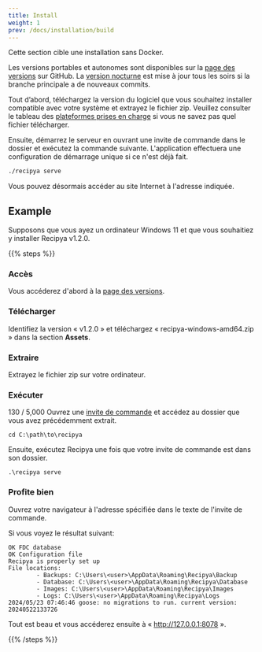 ```yaml
---
title: Install
weight: 1
prev: /docs/installation/build
---
```


Cette section cible une installation sans Docker.

Les versions portables et autonomes sont disponibles sur la [page des versions](https://github.com/reaper47/recipya/releases) sur GitHub.
La [version nocturne](https://github.com/reaper47/recipya/releases/tag/nightly) est mise à jour tous les soirs si la branche principale a de nouveaux commits.

Tout d’abord, téléchargez la version du logiciel que vous souhaitez installer compatible avec votre système et extrayez le fichier zip.
Veuillez consulter le tableau des [plateformes prises en charge](/guide/fr/docs/installation/system-requirements) si vous ne savez pas quel fichier télécharger.

Ensuite, démarrez le serveur en ouvrant une invite de commande dans le dossier et exécutez la commande suivante.
L'application effectuera une configuration de démarrage unique si ce n'est déjà fait.

```bash
./recipya serve
```

Vous pouvez désormais accéder au site Internet à l'adresse indiquée.

## Example

Supposons que vous ayez un ordinateur Windows 11 et que vous souhaitiez y installer Recipya v1.2.0.

{{% steps %}}

### Accès

Vous accéderez d'abord à la [page des versions](https://github.com/reaper47/recipya/releases).

### Télécharger

Identifiez la version « v1.2.0 » et téléchargez « recipya-windows-amd64.zip » dans la section **Assets**.

### Extraire

Extrayez le fichier zip sur votre ordinateur.

### Exécuter

130 / 5,000
Ouvrez une [invite de commande](https://en.wikiversity.org/wiki/Command_Prompt/Open) et accédez au dossier que vous avez précédemment extrait.

```text
cd C:\path\to\recipya
```

Ensuite, exécutez Recipya une fois que votre invite de commande est dans son dossier.

```text
.\recipya serve
```

### Profite bien

Ouvrez votre navigateur à l'adresse spécifiée dans le texte de l'invite de commande.

Si vous voyez le résultat suivant:
```text
OK FDC database
OK Configuration file
Recipya is properly set up
File locations:
        - Backups: C:\Users\<user>\AppData\Roaming\Recipya\Backup
        - Database: C:\Users\<user>\AppData\Roaming\Recipya\Database
        - Images: C:\Users\<user>\AppData\Roaming\Recipya\Images
        - Logs: C:\Users\<user>\AppData\Roaming\Recipya\Logs
2024/05/23 07:46:46 goose: no migrations to run. current version: 20240522133726
```

Tout est beau et vous accéderez ensuite à « http://127.0.0.1:8078 ».

{{% /steps %}}
